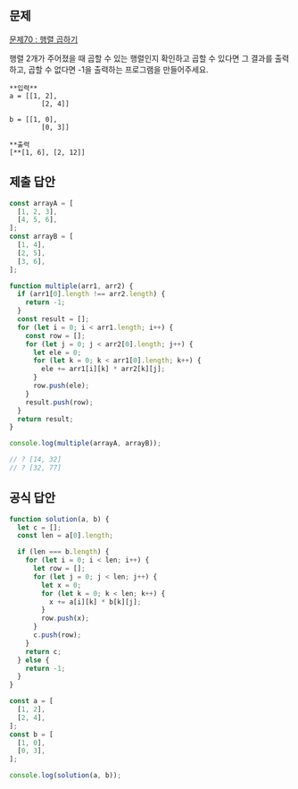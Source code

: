 ## 문제

[문제70 : 행렬 곱하기](https://www.notion.so/70-0fac9f804935478a9ed6f18b6e2f5f7e?pvs=21)

행렬 2개가 주어졌을 때 곱할 수 있는 행렬인지 확인하고 곱할 수 있다면 그 결과를 출력하고,
곱할 수 없다면 -1을 출력하는 프로그램을 만들어주세요.

```tsx
**입력**
a = [[1, 2],
		[2, 4]]

b = [[1, 0],
		[0, 3]]

**출력
[**[1, 6], [2, 12]]
```

## 제출 답안

```jsx
const arrayA = [
  [1, 2, 3],
  [4, 5, 6],
];
const arrayB = [
  [1, 4],
  [2, 5],
  [3, 6],
];

function multiple(arr1, arr2) {
  if (arr1[0].length !== arr2.length) {
    return -1;
  }
  const result = [];
  for (let i = 0; i < arr1.length; i++) {
    const row = [];
    for (let j = 0; j < arr2[0].length; j++) {
      let ele = 0;
      for (let k = 0; k < arr1[0].length; k++) {
        ele += arr1[i][k] * arr2[k][j];
      }
      row.push(ele);
    }
    result.push(row);
  }
  return result;
}

console.log(multiple(arrayA, arrayB));

// ? [14, 32]
// ? [32, 77]
```

## 공식 답안

```jsx
function solution(a, b) {
  let c = [];
  const len = a[0].length;

  if (len === b.length) {
    for (let i = 0; i < len; i++) {
      let row = [];
      for (let j = 0; j < len; j++) {
        let x = 0;
        for (let k = 0; k < len; k++) {
          x += a[i][k] * b[k][j];
        }
        row.push(x);
      }
      c.push(row);
    }
    return c;
  } else {
    return -1;
  }
}

const a = [
  [1, 2],
  [2, 4],
];
const b = [
  [1, 0],
  [0, 3],
];

console.log(solution(a, b));
```
